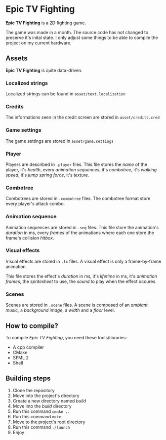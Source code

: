 # Epic TV Fighting

__Epic TV Fighting__ is a 2D fighting game.

The game was made in a month. The source code has not changed to preserve it's inital state. I only adjust some things to be able to compile the project on
my current hardware.

## Assets
__Epic TV Fighting__ is quite data-driven. 

### Localized strings
Localized strings can be found in `asset/text.localization`

### Credits
The informations seen in the credit screen are stored in `asset/credits.cred`

### Game settings
The game settings are stored in `asset/game.settings`

### Player 
Players are described in `.player` files.
This file stores the _name_ of the player, it's _health_, every _animation sequences_, it's _combotree_, it's _walking speed_, it's _jump spring force_, it's _texture_.

### Combotree
Combotrees are stored in `.combotree` files.
The combotree format store every player's attack combo. 

### Animation sequence
Animation sequences are stored in `.seq` files.
This file store the animation's _duration_ in ms, every _frames_ of the animations where each one store the frame's collision _hitbox_.

### Visual effects
Visual effects are stored in `.fx` files.
A visual effect is only a frame-by-frame animation.

This file stores the effect's _duration_ in ms, it's _lifetime_ in ms, it's _animation frames_, the _spritesheet_ to use, the _sound_ to play when the effect occures.

### Scenes
Scenes are stored in `.scene` files.
A scene is composed of an _ambiant music_, a _background image_, a _width_ and a _floor_ level.

## How to compile?
To compile _Epic TV Fighting_, you need these tools/libraries:
- A cpp compiler
- CMake
- SFML 2
- Shell

## Building steps
1. Clone the repository
2. Move into the project's directory
3. Create a new directory named _build_
4. Move into the _build_ directory
5. Run this command `cmake ..`
6. Run this command `make`
7. Move to the project's root directory
8. Run this command `./launch`
9. Enjoy
